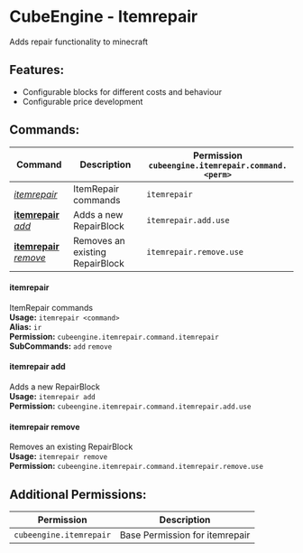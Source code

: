# CubeEngine - Itemrepair
Adds repair functionality to minecraft

## Features:
 - Configurable blocks for different costs and behaviour
 - Configurable price development

## Commands:
| Command | Description | Permission<br>`cubeengine.itemrepair.command.<perm>` |
| --- | --- | --- |
| [*itemrepair*](#itemrepair) | ItemRepair commands | `itemrepair` |
| [**itemrepair** *add*](#itemrepair-add) | Adds a new RepairBlock | `itemrepair.add.use` |
| [**itemrepair** *remove*](#itemrepair-remove) | Removes an existing RepairBlock | `itemrepair.remove.use` |

#### itemrepair  
ItemRepair commands  
**Usage:** `itemrepair <command>`  
**Alias:** `ir`  
**Permission:** `cubeengine.itemrepair.command.itemrepair`  
**SubCommands:** `add` `remove`  

#### itemrepair add  
Adds a new RepairBlock  
**Usage:** `itemrepair add `  
**Permission:** `cubeengine.itemrepair.command.itemrepair.add.use`  
  

#### itemrepair remove  
Removes an existing RepairBlock  
**Usage:** `itemrepair remove `  
**Permission:** `cubeengine.itemrepair.command.itemrepair.remove.use`  
  

## Additional Permissions:

| Permission | Description |
| --- | --- |
| `cubeengine.itemrepair` | Base Permission for itemrepair |